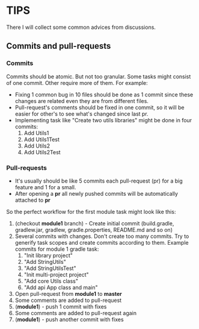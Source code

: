 # TIPS

There I will collect some common advices from discussions.

## Commits and pull-requests

### Commits

Commits should be atomic. But not too granular. Some tasks might 
consist of one commit. Other require more of them. For example: 
- Fixing 1 common bug in 10 files should be done as 
1 commit since these changes are related even they are from different files.
- Pull-request's comments should be fixed in one commit, so it will be easier for other's to see 
what's changed since last pr.
- Implementing task like "Create two utils libraries" might be done in four commits:
  1. Add Utils1
  2. Add Utils1Test
  3. Add Utils2
  4. Add Utils2Test

### Pull-requests


- It's usually should be like 5 commits each pull-request (pr) 
for a big feature and 1 for a small.
- After opening a **pr** all newly pushed commits will be automatically attached 
to **pr**

So the perfect workflow for the first module task might look like this:
1. (checkout **module1** branch) - Create initial commit (build.gradle, gradlew.jar, gradlew, gradle.properties, 
README.md and so on)
2. Several commits with changes. Don't create too many commits. Try to generify task scopes and create commits 
according to them. Example commits for module 1 gradle task: 
   1. "Init library project"
   2. "Add StringUtils"
   3. "Add StringUtilsTest"
   4. "Init multi-project project"
   5. "Add core Utils class"
   6. "Add api App class and main"
3. Open pull-request from **module1** to **master**
4. Some comments are added to pull-request
5. (**module1**) - push 1 commit with fixes
6. Some comments are added to pull-request again
7. (**module1**) - push another commit with fixes
